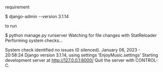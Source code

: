 requirement

$ django-admin --version
3.1.14

to run

$ python manage.py runserver
Watching for file changes with StatReloader
Performing system checks...

System check identified no issues (0 silenced).
January 06, 2023 - 20:58:24
Django version 3.1.14, using settings 'EnjoyMusic.settings'
Starting development server at http://127.0.0.1:8000/
Quit the server with CONTROL-C.


